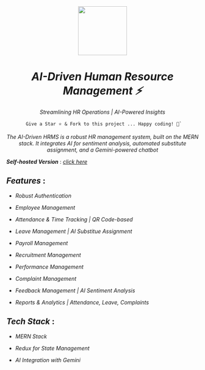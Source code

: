 <div align="center">
    <a href="https://metrohrms.netlify.app">
  <img src="https://metrohrms.netlify.app/metro.png" width="128px" />
    </a>
    <h1><i>AI-Driven Human Resource Management ⚡</i></h1>
    <p align="center">
         <p><i>Streamlining HR Operations | AI-Powered Insights</i></p>
    </p>


```
 Give a Star ⭐️ & Fork to this project ... Happy coding! 🤩`
```

*The AI-Driven HRMS is a robust HR management system, built on the MERN stack. It integrates AI for sentiment analysis, automated substitute assignment, and a Gemini-powered chatbot*

</div>

***Self-hosted Version*** : [_click here_](https://metrohrms.netlify.app)

## _Features_ :

- _Robust Authentication_
  
- _Employee Management_

- _Attendance & Time Tracking | QR Code-based_ 

- _Leave Management | AI Substitue Assignment_ 

- _Payroll Management_

- _Recruitment Management_

- _Performance Management_

- _Complaint Management_

- _Feedback Management | AI Sentiment Analysis_

- _Reports & Analytics | Attendance, Leave, Complaints_

## _Tech Stack_ :

- _MERN Stack_

- _Redux for State Management_

- _AI Integration with Gemini_
